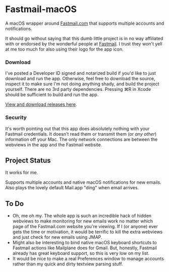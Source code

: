 # Fastmail-macOS
A macOS wrapper around [Fastmail.com](https://www.fastmail.com) that supports multiple accounts and notifications.

It should go without saying that this dumb little project is in no way affiliated with or endorsed by the wonderful people at [Fastmail](https://www.fastmail.com). I trust they won't yell at me too much for also using their logo for the app icon.

### Download

I've posted a Developer ID signed and notarized build if you'd like to just download and run the app. Otherwise, feel free to download the source, inspect it to make sure I'm not doing anything shady, and build the project yourself. There are no 3rd party dependencies. Pressing ⌘R in Xcode should be sufficient to build and run the app.

[View and download releases here](https://github.com/tylerhall/Fastmail-macOS/releases/tag/v1).

### Security

It's worth pointing out that this app does absolutely nothing with your Fastmail credentials. It doesn't read them or transmit them (or _any other_) information off your Mac. The only network connections are between the webviews in the app and the Fastmail website.

## Project Status

It works for me.

Supports multiple accounts and native macOS notifications for new emails. Also plays the lovely default Mail.app "ding" when email arrives.

## To Do

* Oh, me oh my. The whole app is such an incredible hack of hidden webviews to make monitoring for new emails work no matter which page of the Fastmail.com website you're viewing. If I (or anyone) ever gets the time or motivation, it would be terrific to kill the extra webviews and just check for new emails using JMAP.
* Might also be interesting to bind native macOS keyboard shortcuts to Fastmail actions like Mailplane does for Gmail. But, honestly, Fastmail already has great keyboard support, so this is very low on my list.
* It would be nice to make a real Preferences window to manage accounts rather than my quick and dirty textview parsing stuff.
